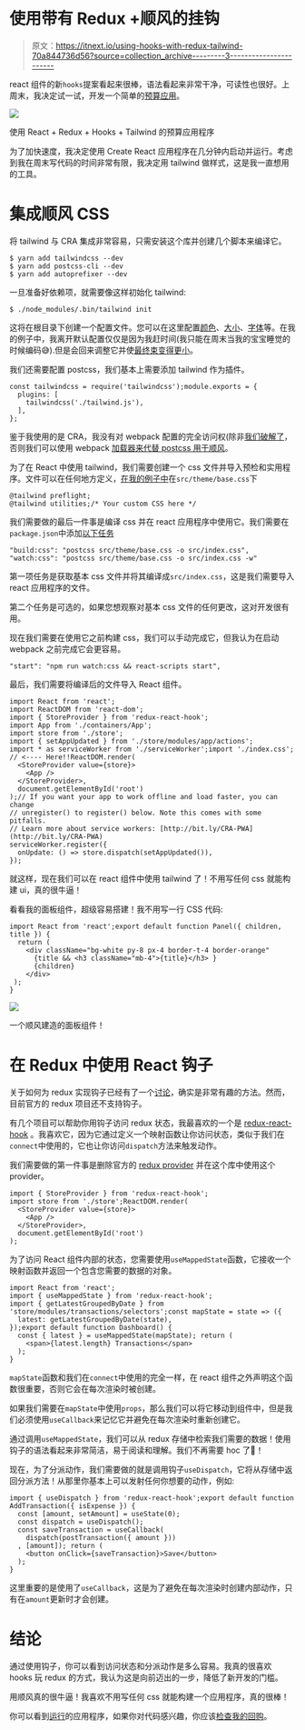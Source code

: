 # 使用带有 Redux +顺风的挂钩

> 原文：<https://itnext.io/using-hooks-with-redux-tailwind-70a844736d56?source=collection_archive---------3----------------------->

react 组件的新`hooks`提案看起来很棒，语法看起来非常干净，可读性也很好。上周末，我决定试一试，开发一个简单的[预算应用](https://budget.bleext.com/)。

![](img/8a4c31cc229b4ca2b5c3858644c6f469.png)

使用 React + Redux + Hooks + Tailwind 的预算应用程序

为了加快速度，我决定使用 Create React 应用程序在几分钟内启动并运行。考虑到我在周末写代码的时间非常有限，我决定用 tailwind 做样式，这是我一直想用的工具。

# 集成顺风 CSS

将 tailwind 与 CRA 集成非常容易，只需安装这个库并创建几个脚本来编译它。

```
$ yarn add tailwindcss --dev
$ yarn add postcss-cli --dev
$ yarn add autoprefixer --dev
```

一旦准备好依赖项，就需要像这样初始化 tailwind:

```
$ ./node_modules/.bin/tailwind init
```

这将在根目录下创建一个配置文件。您可以在这里配置[颜色](https://github.com/crysfel/budgeting-app/blob/master/tailwind.config.js#L46)、[大小](https://github.com/crysfel/budgeting-app/blob/master/tailwind.config.js#L645)、[字体](https://github.com/crysfel/budgeting-app/blob/master/tailwind.config.js#L195)等。在我的例子中，我离开默认配置仅仅是因为我赶时间(我只能在周末当我的宝宝睡觉的时候编码😅).但是会回来调整它并使[最终束变得更小](https://tailwindcss.com/docs/controlling-file-size)。

我们还需要配置 postcss，我们基本上需要添加 tailwind 作为插件。

```
const tailwindcss = require('tailwindcss');module.exports = {
  plugins: [
    tailwindcss('./tailwind.js'),
  ],
};
```

鉴于我使用的是 CRA，我没有对 webpack 配置的完全访问权(除非[我们破解了](https://daveceddia.com/customize-create-react-app-webpack-without-ejecting/)，否则我们可以使用 webpack [加载器来代替 postcss 用于顺风](https://tailwindcss.com/docs/installation)。

为了在 React 中使用 tailwind，我们需要创建一个 css 文件并导入预检和实用程序。文件可以在任何地方定义，[在我的例子中](https://github.com/crysfel/budgeting-app/blob/master/src/theme/base.css)在`src/theme/base.css`下

```
@tailwind preflight;
@tailwind utilities;/* Your custom CSS here */
```

我们需要做的最后一件事是编译 css 并在 react 应用程序中使用它。我们需要在`package.json`中添加[以下任务](https://github.com/crysfel/budgeting-app/blob/master/package.json#L11-L12)

```
"build:css": "postcss src/theme/base.css -o src/index.css",
"watch:css": "postcss src/theme/base.css -o src/index.css -w"
```

第一项任务是获取基本 css 文件并将其编译成`src/index.css`，这是我们需要导入 react 应用程序的文件。

第二个任务是可选的，如果您想观察对基本 css 文件的任何更改，这对开发很有用。

现在我们需要在使用它之前构建 css，我们可以手动完成它，但我认为在启动 webpack 之前完成它会更容易。

```
"start": "npm run watch:css && react-scripts start",
```

最后，我们需要将编译后的文件导入 React 组件。

```
import React from 'react';
import ReactDOM from 'react-dom';
import { StoreProvider } from 'redux-react-hook';
import App from './containers/App';
import store from './store';
import { setAppUpdated } from './store/modules/app/actions';
import * as serviceWorker from './serviceWorker';import './index.css'; // <---- Here!!ReactDOM.render(
  <StoreProvider value={store}>
    <App />
  </StoreProvider>,
  document.getElementById('root')
);// If you want your app to work offline and load faster, you can change
// unregister() to register() below. Note this comes with some pitfalls.
// Learn more about service workers: [http://bit.ly/CRA-PWA](http://bit.ly/CRA-PWA)
serviceWorker.register({
  onUpdate: () => store.dispatch(setAppUpdated()),
});
```

就这样，现在我们可以在 react 组件中使用 tailwind 了！不用写任何 css 就能构建 ui，真的很牛逼！

看看我的面板组件，超级容易搭建！我不用写一行 CSS 代码:

```
import React from 'react';export default function Panel({ children, title }) {
  return (
    <div className="bg-white py-8 px-4 border-t-4 border-orange"
      {title && <h3 className="mb-4">{title}</h3> }
      {children}
    </div>
 );
}
```

![](img/05ba0b6ef41cf28de760aa2f4574d4a6.png)

一个顺风建造的面板组件！

# 在 Redux 中使用 React 钩子

关于如何为 redux 实现钩子已经有了一个[讨论](https://github.com/reduxjs/react-redux/issues/1063)，确实是非常有趣的方法。然而，目前官方的 redux 项目还不支持钩子。

有几个项目可以帮助你用钩子访问 redux 状态，我最喜欢的一个是 [redux-react-hook](https://github.com/ianobermiller/redux-react-hook) 。我喜欢它，因为它通过定义一个映射函数让你访问状态，类似于我们在`connect`中使用的，它也让你访问`dispatch`方法来触发动作。

我们需要做的第一件事是删除官方的 [redux provider](https://github.com/crysfel/budgeting-app/blob/master/src/index.js) 并在这个库中使用这个 provider。

```
import { StoreProvider } from 'redux-react-hook';
import store from './store';ReactDOM.render(
  <StoreProvider value={store}>
    <App />
  </StoreProvider>,
  document.getElementById('root')
);
```

为了访问 React 组件内部的状态，您需要使用`useMappedState`函数，它接收一个映射函数并返回一个包含您需要的数据的对象。

```
import React from 'react';
import { useMappedState } from 'redux-react-hook';
import { getLatestGroupedByDate } from 'store/modules/transactions/selectors';const mapState = state => ({
  latest: getLatestGroupedByDate(state),
});export default function Dashboard() {
  const { latest } = useMappedState(mapState); return (
    <span>{latest.length} Transactions</span>
  );
}
```

`mapState`函数和我们在`connect`中使用的完全一样，在 react 组件之外声明这个函数很重要，否则它会在每次渲染时被创建。

如果我们需要在`mapState`中使用`props`，那么我们可以将它移动到组件中，但是我们必须使用`useCallback`来记忆它并避免在每次渲染时重新创建它。

通过调用`useMappedState`，我们可以从 redux 存储中检索我们需要的数据！使用钩子的语法看起来非常简洁，易于阅读和理解。我们不再需要 hoc 了🎉！

现在，为了分派动作，我们需要做的就是调用钩子`useDispatch`，它将从存储中返回分派方法！从那里你基本上可以发射任何你想要的动作，例如:

```
import { useDispatch } from 'redux-react-hook';export default function AddTransaction({ isExpense }) {
  const [amount, setAmount] = useState(0);
  const dispatch = useDispatch();
  const saveTransaction = useCallback(
    dispatch(postTransaction({ amount }))
  , [amount]); return (
    <button onClick={saveTransaction}>Save</button>
  );
}
```

这里重要的是使用了`useCallback`，这是为了避免在每次渲染时创建内部动作，只有在`amount`更新时才会创建。

# 结论

通过使用钩子，你可以看到访问状态和分派动作是多么容易。我真的很喜欢 hooks 玩 redux 的方式，我认为这是向前迈出的一步，降低了新开发的门槛。

用顺风真的很牛逼！我喜欢不用写任何 css 就能构建一个应用程序，真的很棒！

你可以看到[运行](https://budget.bleext.com/)的应用程序，如果你对代码感兴趣，你应该[检查我的回购](https://github.com/crysfel/budgeting-app)。